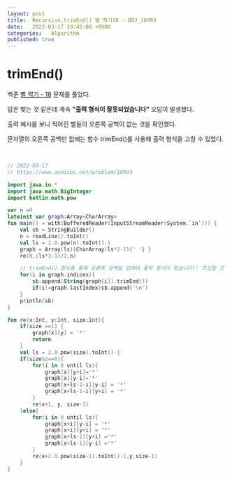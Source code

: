 ```yaml
---
layout: post
title:  Recursion,trimEnd() 별 찍기18 - BOJ_10993
date:   2022-03-17 19:45:00 +0900
categories:   Algorithm
published: true
---
```



# trimEnd()

백준 [별 찍기 - 18] 문제를 풀었다.

답은 맞는 것 같은데 계속 __"출력 형식이 잘못되었습니다"__ 오답이 발생했다.

출력 예시를 보니 찍어진 별들의 오른쪽 공백이 없는 것을 확인했다.

문자열의 오른쪽 공백만 없에는 함수 trimEnd()를 사용해 출력 형식을 고칠 수 있었다.

[별 찍기 - 18]: https://www.acmicpc.net/problem/10993

<br>

```kotlin
// 2022-03-17
// https://www.acmicpc.net/problem/10993

import java.io.*
import java.math.BigInteger
import kotlin.math.pow

var n =0
lateinit var graph:Array<CharArray>
fun main() = with(BufferedReader(InputStreamReader(System.`in`))) {
    val sb = StringBuilder()
    n = readLine().toInt()
    val ls = 2.0.pow(n).toInt()-1
    graph = Array(ls){CharArray(ls*2-1){' '} }
    re(0,(ls*2-1)/2,n)

    // trimEnd() 함수를 통해 오른쪽 공백을 없에야 출력 형식이 맞습니다!! 조심할 것
    for(i in graph.indices){
        sb.append(String(graph[i]).trimEnd())
        if(i!=graph.lastIndex)sb.append('\n')
    }
    println(sb)
}

fun re(x:Int, y:Int, size:Int){
    if(size ==1) {
        graph[x][y] = '*'
        return
    }
    val ls = 2.0.pow(size).toInt()-1
    if(size%2==0){
        for(i in 0 until ls){
            graph[x][y+i]='*'
            graph[x][y-i]='*'
            graph[x+ls-1-i][y-i] = '*'
            graph[x+ls-1-i][y+i] = '*'
        }
        re(x+1, y, size-1)
    }else{
        for(i in 0 until ls){
            graph[x+i][y-i] = '*'
            graph[x+i][y+i] = '*'
            graph[x+ls-1][y+i] ='*'
            graph[x+ls-1][y-i] ='*'
        }
        re(x+2.0.pow(size-1).toInt()-1,y,size-1)
    }
}
```
